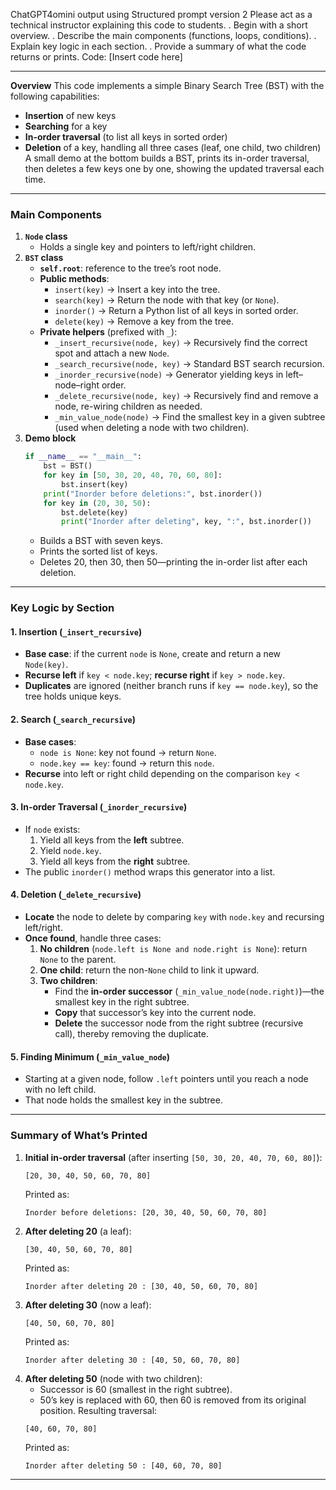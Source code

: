 ChatGPT4omini output using Structured prompt version 2
Please act as a technical instructor explaining this code to students.
. Begin with a short overview.
. Describe the main components (functions, loops, conditions).
. Explain key logic in each section.
. Provide a summary of what the code returns or prints.
Code:
[Insert code here]

-----------------------------------------------------------------------------------------------------
**Overview**
This code implements a simple Binary Search Tree (BST) with the following capabilities:
* **Insertion** of new keys
* **Searching** for a key
* **In-order traversal** (to list all keys in sorted order)
* **Deletion** of a key, handling all three cases (leaf, one child, two children)
A small demo at the bottom builds a BST, prints its in-order traversal, then deletes a few keys one by one, showing the updated traversal each time.
---
### Main Components
1. **`Node` class**
   * Holds a single key and pointers to left/right children.
2. **`BST` class**
   * **`self.root`**: reference to the tree’s root node.
   * **Public methods**:
     * `insert(key)` → Insert a key into the tree.
     * `search(key)` → Return the node with that key (or `None`).
     * `inorder()` → Return a Python list of all keys in sorted order.
     * `delete(key)` → Remove a key from the tree.
   * **Private helpers** (prefixed with `_`):
     * `_insert_recursive(node, key)` → Recursively find the correct spot and attach a new `Node`.
     * `_search_recursive(node, key)` → Standard BST search recursion.
     * `_inorder_recursive(node)` → Generator yielding keys in left–node–right order.
     * `_delete_recursive(node, key)` → Recursively find and remove a node, re-wiring children as needed.
     * `_min_value_node(node)` → Find the smallest key in a given subtree (used when deleting a node with two children).
3. **Demo block**
   ```python
   if __name__ == "__main__":
       bst = BST()
       for key in [50, 30, 20, 40, 70, 60, 80]:
           bst.insert(key)
       print("Inorder before deletions:", bst.inorder())
       for key in (20, 30, 50):
           bst.delete(key)
           print("Inorder after deleting", key, ":", bst.inorder())
   ```
   * Builds a BST with seven keys.
   * Prints the sorted list of keys.
   * Deletes 20, then 30, then 50—printing the in-order list after each deletion.
---
### Key Logic by Section
#### 1. Insertion (`_insert_recursive`)
* **Base case**: if the current `node` is `None`, create and return a new `Node(key)`.
* **Recurse left** if `key < node.key`; **recurse right** if `key > node.key`.
* **Duplicates** are ignored (neither branch runs if `key == node.key`), so the tree holds unique keys.
#### 2. Search (`_search_recursive`)
* **Base cases**:
  * `node is None`: key not found → return `None`.
  * `node.key == key`: found → return this `node`.
* **Recurse** into left or right child depending on the comparison `key < node.key`.
#### 3. In-order Traversal (`_inorder_recursive`)
* If `node` exists:
  1. Yield all keys from the **left** subtree.
  2. Yield `node.key`.
  3. Yield all keys from the **right** subtree.
* The public `inorder()` method wraps this generator into a list.
#### 4. Deletion (`_delete_recursive`)
* **Locate** the node to delete by comparing `key` with `node.key` and recursing left/right.
* **Once found**, handle three cases:
  1. **No children** (`node.left is None and node.right is None`): return `None` to the parent.
  2. **One child**: return the non-`None` child to link it upward.
  3. **Two children**:
     * Find the **in-order successor** (`_min_value_node(node.right)`)—the smallest key in the right subtree.
     * **Copy** that successor’s key into the current node.
     * **Delete** the successor node from the right subtree (recursive call), thereby removing the duplicate.
#### 5. Finding Minimum (`_min_value_node`)
* Starting at a given node, follow `.left` pointers until you reach a node with no left child.
* That node holds the smallest key in the subtree.
---
### Summary of What’s Printed
1. **Initial in-order traversal** (after inserting `[50, 30, 20, 40, 70, 60, 80]`):
   ```
   [20, 30, 40, 50, 60, 70, 80]
   ```
   Printed as:
   ```
   Inorder before deletions: [20, 30, 40, 50, 60, 70, 80]
   ```
2. **After deleting 20** (a leaf):
   ```
   [30, 40, 50, 60, 70, 80]
   ```
   Printed as:
   ```
   Inorder after deleting 20 : [30, 40, 50, 60, 70, 80]
   ```
3. **After deleting 30** (now a leaf):
   ```
   [40, 50, 60, 70, 80]
   ```
   Printed as:
   ```
   Inorder after deleting 30 : [40, 50, 60, 70, 80]
   ```
4. **After deleting 50** (node with two children):
   * Successor is 60 (smallest in the right subtree).
   * 50’s key is replaced with 60, then 60 is removed from its original position.
     Resulting traversal:
   ```
   [40, 60, 70, 80]
   ```
   Printed as:
   ```
   Inorder after deleting 50 : [40, 60, 70, 80]
   ```
   
-----------------------------------------------------------------------------------------------------